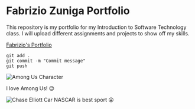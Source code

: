 # Fabrizio Zuniga Portfolio

This repository is my portfolio for my Introduction to Software Technology class. I will upload different assignments and projects to show off my skills.

[Fabrizio's Portfolio](https://github.com/nascarcomputer/ist-portfolio-fabrizio) 

```
git add .
git commit -m "Commit message"
git push
```

![Among Us Character](https://wiki.gbl.gg/images/d/d1/Among-Us-Red-Crewmate.png)

I love Among Us! :wink:

![Chase Elliott Car](https://d1moysbdfluzeo.cloudfront.net/uploads/production/9C23-Napa0001_230228_131253.png)
NASCAR is best sport :stuck_out_tongue_winking_eye:
